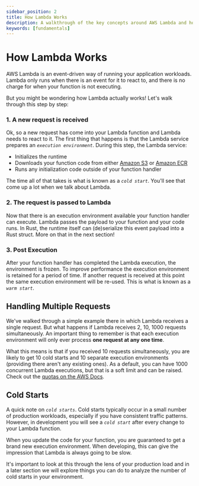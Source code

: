 ```yaml
---
sidebar_position: 2
title: How Lambda Works
description: A walkthrough of the key concepts around AWS Lambda and how it executes
keywords: [fundamentals]
---
```


# How Lambda Works

AWS Lambda is an event-driven way of running your application workloads. Lambda only runs when there is an event for it to react to, and there is no charge for when your function is not executing.

But you might be wondering how Lambda actually works! Let's walk through this step by step:

### 1. A new request is received

Ok, so a new request has come into your Lambda function and Lambda needs to react to it. The first thing that happens is that the Lambda service prepares an _`execution environment`_. During this step, the Lambda service:

- Initializes the runtime
- Downloads your function code from either [Amazon S3](https://aws.amazon.com/s3/) or [Amazon ECR](https://aws.amazon.com/ecr/)
- Runs any initialization code outside of your function handler

The time all of that takes is what is known as a _`cold start`_. You'll see that come up a lot when we talk about Lambda.

### 2. The request is passed to Lambda

Now that there is an execution environment available your function handler can execute. Lambda passes the payload to your function and your code runs. In Rust, the runtime itself can (de)serialize this event payload into a Rust struct. More on that in the next section!

### 3. Post Execution

After your function handler has completed the Lambda execution, the environment is frozen. To improve performance the execution environment is retained for a period of time. If another request is received at this point the same execution environment will be re-used. This is what is known as a _`warm start`_.

## Handling Multiple Requests

We've walked through a simple example there in which Lambda receives a single request. But what happens if Lambda receives 2, 10, 1000 requests simultaneously. An important thing to remember is that each execution environment will only ever process **one request at any one time**.

What this means is that if you received 10 requests simultaneously, you are likely to get 10 cold starts and 10 separate execution environments (providing there aren't any existing ones). As a default, you can have 1000 concurrent Lambda executions, but that is a soft limit and can be raised. Check out the [quotas on the AWS Docs](https://docs.aws.amazon.com/lambda/latest/dg/gettingstarted-limits.html).

## Cold Starts

A quick note on _`cold starts`_. Cold starts typically occur in a small number of production workloads, especially if you have consistent traffic patterns. However, in development you will see a _`cold start`_ after every change to your Lambda function.

When you update the code for your function, you are guaranteed to get a brand new execution environment. When developing, this can give the impression that Lambda is always going to be slow. 

It's important to look at this through the lens of your production load and in a later section we will explore things you can do to analyze the number of cold starts in your environment.
